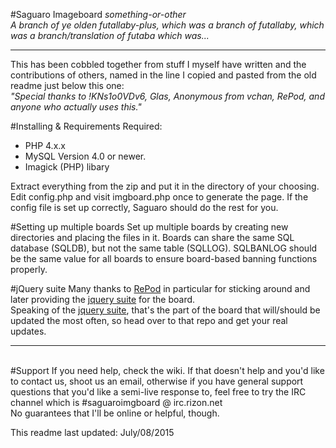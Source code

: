 #Saguaro Imageboard
<i>something-or-other</i>  
<i>A branch of ye olden futallaby-plus, which was a branch of futallaby, which was a branch/translation of futaba which was...</i><hr>	

This has been cobbled together from stuff I myself have written and the contributions of others, named in the line I copied and pasted from the old readme just below this one:		
<i>"Special thanks to !KNs1o0VDv6, Glas, Anonymous from vchan, RePod, and anyone who actually uses this."</i>		

#Installing & Requirements
Required:
* PHP 4.x.x 
* MySQL Version 4.0 or newer.
* Imagick (PHP) libary

Extract everything from the zip and put it in the directory of your choosing. Edit config.php and visit imgboard.php once to generate the page. If the config file is set up correctly, Saguaro should do the rest for you.

#Setting up multiple boards
Set up multiple boards by creating new directories and placing the files in it. Boards can share the same SQL database (SQLDB), but not the same table (SQLLOG). 
SQLBANLOG should be the same value for all boards to ensure board-based banning functions properly.

#jQuery suite
Many thanks to <a href="https://github.com/repod">RePod</a> in particular for sticking around and later providing the <a href="https://github.com/RePod/Saguaro-jquery">jquery suite</a> for the board.		
Speaking of the <a href="https://github.com/RePod/Saguaro-jquery">jquery suite</a>, that's the part of the board that will/should be updated the most often, so head over to that repo and get your real updates.<hr>		
#Support
If you need help, check the wiki. If that doesn't help and you'd like to contact us, shoot us an email, otherwise if you have general support questions that you'd like a semi-live response to, feel free to try the IRC channel which is #saguaroimgboard @ irc.rizon.net		
No guarantees that I'll be online or helpful, though.

This readme last updated: July/08/2015
